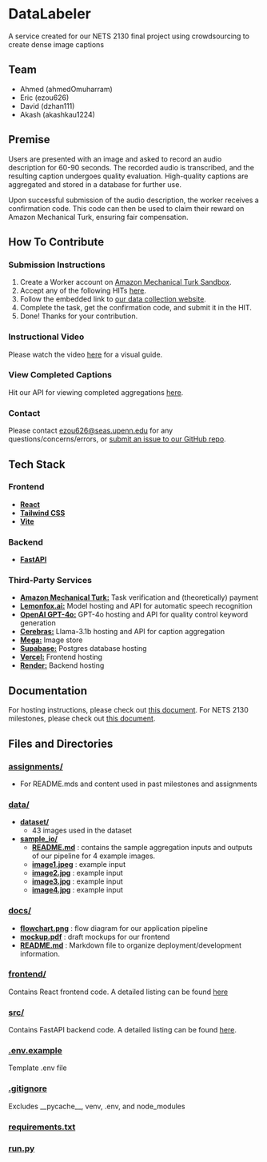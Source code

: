 # **DataLabeler**
A service created for our NETS 2130 final project using crowdsourcing to create dense image captions

## Team

- Ahmed (ahmedOmuharram)
- Eric (ezou626)
- David (dzhan111)
- Akash (akashkau1224)

## Premise

Users are presented with an image and asked to record an audio description for 60-90 seconds. The recorded audio is transcribed, and the resulting caption undergoes quality evaluation. High-quality captions are aggregated and stored in a database for further use.

Upon successful submission of the audio description, the worker receives a confirmation code. This code can then be used to claim their reward on Amazon Mechanical Turk, ensuring fair compensation.

## How To Contribute

### Submission Instructions
1. Create a Worker account on [Amazon Mechanical Turk Sandbox](https://workersandbox.mturk.com/).
2. Accept any of the following HITs [here](https://workersandbox.mturk.com/requesters/A1T9HCL62TFS2Q/projects).
3. Follow the embedded link to [our data collection website](https://data-labeler-ten.vercel.app/).
4. Complete the task, get the confirmation code, and submit it in the HIT.
5. Done! Thanks for your contribution.

### Instructional Video
Please watch the video [here](https://youtu.be/n4kLEWFMmuE) for a visual guide.

### View Completed Captions
Hit our API for viewing completed aggregations [here](https://datalabeler.onrender.com/get_captioned_images).

### Contact
Please contact ezou626@seas.upenn.edu for any questions/concerns/errors, or [submit an issue to our GitHub repo](https://github.com/dzhan111/DataLabeler/issues).

## Tech Stack

### Frontend
- [**React**](https://react.dev/)
- [**Tailwind CSS**](https://tailwindcss.com/)
- [**Vite**](https://vite.dev/)
### Backend
- [**FastAPI**](https://fastapi.tiangolo.com/)

### Third-Party Services
- [**Amazon Mechanical Turk:**](https://www.mturk.com/) Task verification and (theoretically) payment
- [**Lemonfox.ai:**](https://www.lemonfox.ai/) Model hosting and API for automatic speech recognition
- [**OpenAI GPT-4o:**](https://openai.com/api/) GPT-4o hosting and API for quality control keyword generation
- [**Cerebras:**](https://mega.io/) Llama-3.1b hosting and API for caption aggregation
- [**Mega:**]() Image store
- [**Supabase:**](https://supabase.com/) Postgres database hosting
- [**Vercel:**](https://vercel.com/) Frontend hosting
- [**Render:**](https://render.com/) Backend hosting


## Documentation

For hosting instructions, please check out [this document](/docs/README.md). For NETS 2130 milestones, please check out [this document](/assignments/README.md).

## Files and Directories
### [assignments/](./assignments)
- For README.mds and content used in past milestones and assignments
### [data/](data/)
- **[dataset/](/data/dataset)** 
    - 43 images used in the dataset
- **[sample_io/](/data/sample_io)**
    - **[README.md](/data/sample_io/README.md)** : contains the sample aggregation inputs and outputs of our pipeline for 4 example images.
    - **[image1.jpeg](/data/sample_io/image1.jpeg)** : example input
    - **[image2.jpg](/data/sample_io/image2.jpg)** : example input
    - **[image3.jpg](/data/sample_io/image3.jpg)** : example input
    - **[image4.jpg](/data/sample_io/image4.jpg)** : example input
### [docs/](docs/)
- **[flowchart.png](/docs/flowdiagram.png)** : flow diagram for our application pipeline 
- **[mockup.pdf](/docs/mockup.pdf)** : draft mockups for our frontend
- **[README.md](/docs/README.md)** : Markdown file to organize deployment/development information. 
### [frontend/](frontend/)
Contains React frontend code. A detailed listing can be found [here](frontend/README.md)
### [src/](src/)
Contains FastAPI backend code. A detailed listing can be found [here](src/README.md).
### [.env.example](.env.example)
Template .env file
### [.gitignore](.gitignore)
Excludes \_\_pycache\_\_, venv, .env, and node_modules
### [requirements.txt](requirements.txt)
### [run.py](./run.py)